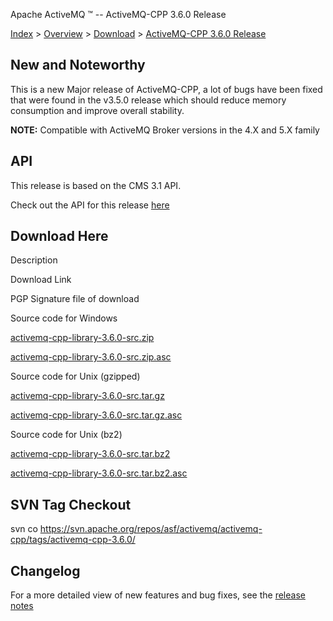 Apache ActiveMQ ™ -- ActiveMQ-CPP 3.6.0 Release 

[Index](index.html) > [Overview](overview.md) > [Download](OverviewOverview/Overview/download.md) > [ActiveMQ-CPP 3.6.0 Release](Index/Overview/Download/activemq-cpp-360-release.md)

New and Noteworthy
------------------

This is a new Major release of ActiveMQ-CPP, a lot of bugs have been fixed that were found in the v3.5.0 release which should reduce memory consumption and improve overall stability.

  

**NOTE:** Compatible with ActiveMQ Broker versions in the 4.X and 5.X family

API
---

This release is based on the CMS 3.1 API.

Check out the API for this release [here](http://activemq.apache.org/cms/api_docs/activemqcpp-3.6.0/html)

Download Here
-------------

Description

Download Link

PGP Signature file of download

Source code for Windows

[activemq-cpp-library-3.6.0-src.zip](http://www.apache.org/dyn/closer.cgi/activemq/activemq-cpp/source/activemq-cpp-library-3.6.0-src.zip)

[activemq-cpp-library-3.6.0-src.zip.asc](http://www.apache.org/dist/activemq/activemq-cpp/source/activemq-cpp-library-3.6.0-src.zip.asc)

Source code for Unix (gzipped)

[activemq-cpp-library-3.6.0-src.tar.gz](http://www.apache.org/dyn/closer.cgi/activemq/activemq-cpp/source/activemq-cpp-library-3.6.0-src.tar.gz)

[activemq-cpp-library-3.6.0-src.tar.gz.asc](http://www.apache.org/dist/activemq/activemq-cpp/source/activemq-cpp-library-3.6.0-src.tar.gz.asc)

Source code for Unix (bz2)

[activemq-cpp-library-3.6.0-src.tar.bz2](http://www.apache.org/dyn/closer.cgi/activemq/activemq-cpp/source/activemq-cpp-library-3.6.0-src.tar.bz2)

[activemq-cpp-library-3.6.0-src.tar.bz2.asc](http://www.apache.org/dist/activemq/activemq-cpp/source/activemq-cpp-library-3.6.0-src.tar.bz2.asc)

SVN Tag Checkout
----------------

svn co https://svn.apache.org/repos/asf/activemq/activemq-cpp/tags/activemq-cpp-3.6.0/

Changelog
---------

For a more detailed view of new features and bug fixes, see the [release notes](https://issues.apache.org/jira/secure/ReleaseNote.jspa?projectId=12311207&styleName=Html&version=12323973)

